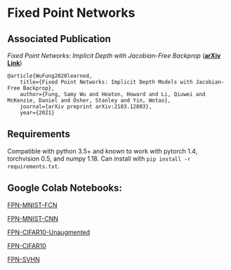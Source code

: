 # Fixed Point Networks

## Associated Publication

_Fixed Point Networks: Implicit Depth with Jacobian-Free Backprop_ (**[arXiv Link](https://arxiv.org/pdf/2103.12803.pdf)**)

    @article{WuFung2020learned,
        title={Fixed Point Networks: Implicit Depth Models with Jacobian-Free Backprop},
        author={Fung, Samy Wu and Heaton, Howard and Li, Qiuwei and McKenzie, Daniel and Osher, Stanley and Yin, Wotao},
        journal={arXiv preprint arXiv:2103.12803},
        year={2021}

## Requirements
Compatible with python 3.5+ and known to work with pytorch 1.4, torchvision 0.5, and numpy 1.18. Can install with `pip install -r requirements.txt`.

## Google Colab Notebooks:

[FPN-MNIST-FCN](https://colab.research.google.com/drive/1FxOEibCOyDVd3Skhx6LUpvyGACEe4GzO?usp=sharing)

[FPN-MNIST-CNN](https://colab.research.google.com/drive/15moVLDZCt6R2tObV9YuRF3xWENOhVWs2)

[FPN-CIFAR10-Unaugmented](https://colab.research.google.com/drive/1KKtcdS-SMdbxCA9NfoaQg57QcRgLLrmv?usp=sharing)

[FPN-CIFAR10](https://colab.research.google.com/drive/1r3pE-ZIGPfUK0JhPk7fuenQ9N3NgxZ0r#scrollTo=dxAwIe3IYnx6)

[FPN-SVHN](https://colab.research.google.com/drive/1YUZMnU6EffbH2KrmGP56ltiTseBPWbhO#scrollTo=dxAwIe3IYnx6&uniqifier=2)
